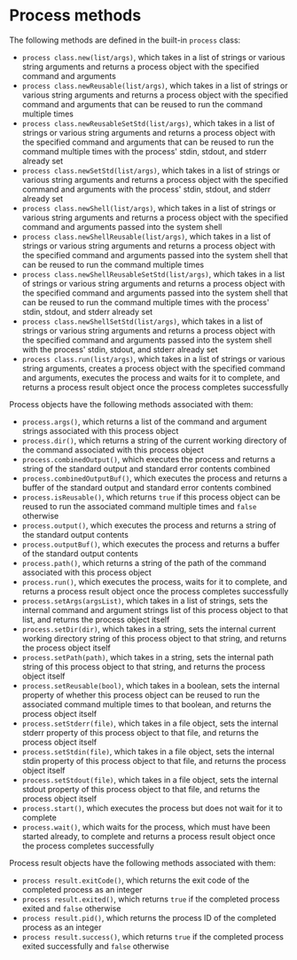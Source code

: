 # Process methods

The following methods are defined in the built-in `process` class:
- `process class.new(list/args)`, which takes in a list of strings or various string arguments and returns a process object with the specified command and arguments
- `process class.newReusable(list/args)`, which takes in a list of strings or various string arguments and returns a process object with the specified command and arguments that can be reused to run the command multiple times
- `process class.newReusableSetStd(list/args)`, which takes in a list of strings or various string arguments and returns a process object with the specified command and arguments that can be reused to run the command multiple times with the process' stdin, stdout, and stderr already set
- `process class.newSetStd(list/args)`, which takes in a list of strings or various string arguments and returns a process object with the specified command and arguments with the process' stdin, stdout, and stderr already set
- `process class.newShell(list/args)`, which takes in a list of strings or various string arguments and returns a process object with the specified command and arguments passed into the system shell
- `process class.newShellReusable(list/args)`, which takes in a list of strings or various string arguments and returns a process object with the specified command and arguments passed into the system shell that can be reused to run the command multiple times
- `process class.newShellReusableSetStd(list/args)`, which takes in a list of strings or various string arguments and returns a process object with the specified command and arguments passed into the system shell that can be reused to run the command multiple times with the process' stdin, stdout, and stderr already set
- `process class.newShellSetStd(list/args)`, which takes in a list of strings or various string arguments and returns a process object with the specified command and arguments passed into the system shell with the process' stdin, stdout, and stderr already set
- `process class.run(list/args)`, which takes in a list of strings or various string arguments, creates a process object with the specified command and arguments, executes the process and waits for it to complete, and returns a process result object once the process completes successfully

Process objects have the following methods associated with them:
- `process.args()`, which returns a list of the command and argument strings associated with this process object
- `process.dir()`, which returns a string of the current working directory of the command associated with this process object
- `process.combinedOutput()`, which executes the process and returns a string of the standard output and standard error contents combined
- `process.combinedOutputBuf()`, which executes the process and returns a buffer of the standard output and standard error contents combined
- `process.isReusable()`, which returns `true` if this process object can be reused to run the associated command multiple times and `false` otherwise
- `process.output()`, which executes the process and returns a string of the standard output contents
- `process.outputBuf()`, which executes the process and returns a buffer of the standard output contents
- `process.path()`, which returns a string of the path of the command associated with this process object
- `process.run()`, which executes the process, waits for it to complete, and returns a process result object once the process completes successfully
- `process.setArgs(argsList)`, which takes in a list of strings, sets the internal command and argument strings list of this process object to that list, and returns the process object itself
- `process.setDir(dir)`, which takes in a string, sets the internal current working directory string of this process object to that string, and returns the process object itself
- `process.setPath(path)`, which takes in a string, sets the internal path string of this process object to that string, and returns the process object itself
- `process.setReusable(bool)`, which takes in a boolean, sets the internal property of whether this process object can be reused to run the associated command multiple times to that boolean, and returns the process object itself
- `process.setStderr(file)`, which takes in a file object, sets the internal stderr property of this process object to that file, and returns the process object itself
- `process.setStdin(file)`, which takes in a file object, sets the internal stdin property of this process object to that file, and returns the process object itself
- `process.setStdout(file)`, which takes in a file object, sets the internal stdout property of this process object to that file, and returns the process object itself
- `process.start()`, which executes the process but does not wait for it to complete
- `process.wait()`, which waits for the process, which must have been started already, to complete and returns a process result object once the process completes successfully

Process result objects have the following methods associated with them:
- `process result.exitCode()`, which returns the exit code of the completed process as an integer
- `process result.exited()`, which returns `true` if the completed process exited and `false` otherwise
- `process result.pid()`, which returns the process ID of the completed process as an integer
- `process result.success()`, which returns `true` if the completed process exited successfully and `false` otherwise
